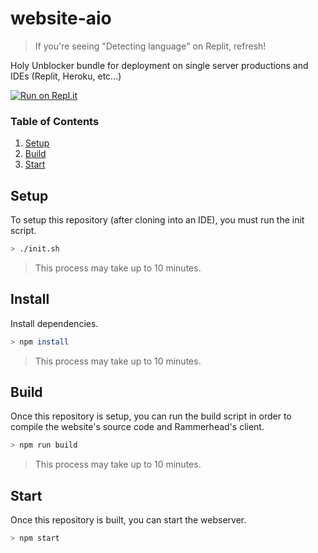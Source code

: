 # website-aio

> If you're seeing "Detecting language" on Replit, refresh!

Holy Unblocker bundle for deployment on single server productions and IDEs (Replit, Heroku, etc...)

[![Run on Repl.it](https://repl.it/badge/github/e9x/website-aio)](https://repl.it/github/e9x/website-aio)

### Table of Contents

1. [Setup](#setup)
2. [Build](#build)
3. [Start](#start)

## Setup

To setup this repository (after cloning into an IDE), you must run the init script.

```sh
> ./init.sh
```

> This process may take up to 10 minutes.

## Install

Install dependencies.

```sh
> npm install
```

> This process may take up to 10 minutes.

## Build

Once this repository is setup, you can run the build script in order to compile the website's source code and Rammerhead's client.

```sh
> npm run build
```

> This process may take up to 10 minutes.

## Start

Once this repository is built, you can start the webserver.

```sh
> npm start
```
